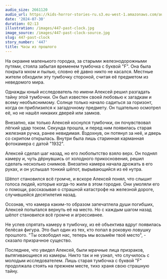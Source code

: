 ```yaml
---
audio_size: 2661120
audio_url: https://kids-horror-stories-ru.s3.eu-west-1.amazonaws.com/audio/447-past-clock.mp3
date: '2024-07-30'
duration: 02:13
illustration: /images/447-past-clock.jpg
image_source: /images/447-past-clock-source.jpg
slug: 447-past-clock
story_number: '447'
title: Часы из прошлого
---
```


На окраине маленького городка, за старыми железнодорожными путями, стояла забытая временем тумбочка с буквой "F". Она была покрыта мхом и пылью, словно её давно никто не касался. Местные жители обходили эту тумбочку стороной, считая её предметом из неведомого мира.

Однажды юный исследователь по имени Алексей решил разгадать тайну этой тумбочки. Он был известен своей любовью к загадкам и всему необъяснимому. Солнце только начало садиться за горизонт, когда он приблизился к загадочному предмету. Он тщательно осмотрел её, но не нашёл никаких дверей или замков.

Внезапно, как только Алексей коснулся тумбочки, он почувствовал лёгкий удар током. Секунда прошла, и перед ним появилась старая железная ручка, ранее невидимая. Вздохнув, он потянул за неё, и дверь со скрипом открылась. Внутри была лишь старинная карманная фотокамера с датой "1932".

Алексей сделал шаг назад, но его любопытство взяло верх. Он поднял камеру и, чуть дёрнувшись от холодного прикосновения, решил сделать несколько снимков. Внезапно камера начала дрожать в его руках, и он услышал тонкий шёпот, вырывающийся из её нутра.

Шёпот становился всё громче, и вскоре Алексей понял, что слышит голоса людей, которые когда-то жили в этом городке. Они умоляли его о помощи, рассказывая о страшной катастрофе на железной дороге, случившейся десятилетия назад.

Осознав, что камера каким-то образом запечатлела души погибших, Алексей попытался вернуть её на место. Но с каждым шагом назад шёпот становился всё громче и агрессивнее.

Не успев спрятать камеру в тумбочку, из её объектива вдруг появилась белёсая фигура. Это был один из тех, кто попал в роковую ловушку прошлого. "Ты освободил нас, теперь мы возьмём твоё место", - сказало призрачное существо.

Последнее, что увидел Алексей, были мрачные лица призраков, вытягивающиеся из камеры. Никто так и не узнал, что случилось с молодым исследователем. Лишь старая тумбочка с буквой "F" продолжала стоять на прежнем месте, тихо храня свою страшную тайну.